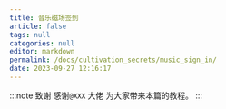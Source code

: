 ```yaml
---
title: 音乐磁场签到
article: false
tags: null
categories: null
editor: markdown
permalink: /docs/cultivation_secrets/music_sign_in/
date: 2023-09-27 12:16:17
---
```

:::note 致谢
感谢`@XXX` 大佬 为大家带来本篇的教程。
:::